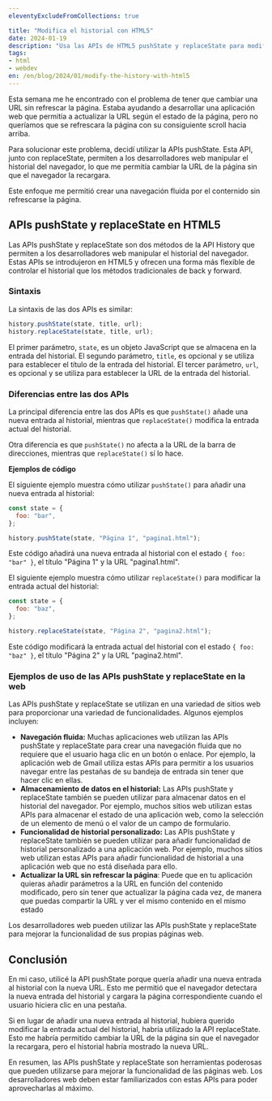 ```yaml
---
eleventyExcludeFromCollections: true

title: "Modifica el historial con HTML5"
date: 2024-01-19
description: "Usa las APIs de HTML5 pushState y replaceState para modificar el historial en  tu web"
tags:
- html
- webdev
en: /en/blog/2024/01/modify-the-history-with-html5
---
```


Esta semana me he encontrado con el problema de tener que cambiar una URL sin refrescar la página. Estaba ayudando a desarrollar una aplicación web que permitía a actualizar la URL según el estado de la página, pero no queríamos que se refrescara la página con su consiguiente scroll hacia arriba.

Para solucionar este problema, decidí utilizar la APIs pushState. Esta API, junto con replaceState, permiten a los desarrolladores web manipular el historial del navegador, lo que me permitía cambiar la URL de la página sin que el navegador la recargara.

Este enfoque me permitió crear una navegación fluida por el conternido sin refrescarse la página.

## APIs pushState y replaceState en HTML5

Las APIs pushState y replaceState son dos métodos de la API History que permiten a los desarrolladores web manipular el historial del navegador. Estas APIs se introdujeron en HTML5 y ofrecen una forma más flexible de controlar el historial que los métodos tradicionales de back y forward.

### Sintaxis

La sintaxis de las dos APIs es similar:

```javascript
history.pushState(state, title, url);
history.replaceState(state, title, url);
```

El primer parámetro, `state`, es un objeto JavaScript que se almacena en la entrada del historial. El segundo parámetro, `title`, es opcional y se utiliza para establecer el título de la entrada del historial. El tercer parámetro, `url`, es opcional y se utiliza para establecer la URL de la entrada del historial.

### Diferencias entre las dos APIs

La principal diferencia entre las dos APIs es que `pushState()` añade una nueva entrada al historial, mientras que `replaceState()` modifica la entrada actual del historial.

Otra diferencia es que `pushState()` no afecta a la URL de la barra de direcciones, mientras que `replaceState()` sí lo hace.

**Ejemplos de código**

El siguiente ejemplo muestra cómo utilizar `pushState()` para añadir una nueva entrada al historial:

```javascript
const state = {
  foo: "bar",
};

history.pushState(state, "Página 1", "pagina1.html");
```

Este código añadirá una nueva entrada al historial con el estado `{ foo: "bar" }`, el título "Página 1" y la URL "pagina1.html".

El siguiente ejemplo muestra cómo utilizar `replaceState()` para modificar la entrada actual del historial:

```javascript
const state = {
  foo: "baz",
};

history.replaceState(state, "Página 2", "pagina2.html");
```

Este código modificará la entrada actual del historial con el estado `{ foo: "baz" }`, el título "Página 2" y la URL "pagina2.html".

### Ejemplos de uso de las APIs pushState y replaceState en la web

Las APIs pushState y replaceState se utilizan en una variedad de sitios web para proporcionar una variedad de funcionalidades. Algunos ejemplos incluyen:

- **Navegación fluida:** Muchas aplicaciones web utilizan las APIs pushState y replaceState para crear una navegación fluida que no requiere que el usuario haga clic en un botón o enlace. Por ejemplo, la aplicación web de Gmail utiliza estas APIs para permitir a los usuarios navegar entre las pestañas de su bandeja de entrada sin tener que hacer clic en ellas.
- **Almacenamiento de datos en el historial:** Las APIs pushState y replaceState también se pueden utilizar para almacenar datos en el historial del navegador. Por ejemplo, muchos sitios web utilizan estas APIs para almacenar el estado de una aplicación web, como la selección de un elemento de menú o el valor de un campo de formulario.
- **Funcionalidad de historial personalizado:** Las APIs pushState y replaceState también se pueden utilizar para añadir funcionalidad de historial personalizado a una aplicación web. Por ejemplo, muchos sitios web utilizan estas APIs para añadir funcionalidad de historial a una aplicación web que no está diseñada para ello.
- **Actualizar la URL sin refrescar la página**: Puede que en tu aplicación quieras añadir parámetros a la URL en función del contenido modificado, pero sin tener que actualizar la página cada vez, de manera que puedas compartir la URL y ver el mismo contenido en el mismo estado

Los desarrolladores web pueden utilizar las APIs pushState y replaceState para mejorar la funcionalidad de sus propias páginas web.

## Conclusión

En mi caso, utilicé la API pushState porque quería añadir una nueva entrada al historial con la nueva URL. Esto me permitió que el navegador detectara la nueva entrada del historial y cargara la página correspondiente cuando el usuario hiciera clic en una pestaña.

Si en lugar de añadir una nueva entrada al historial, hubiera querido modificar la entrada actual del historial, habría utilizado la API replaceState. Esto me habría permitido cambiar la URL de la página sin que el navegador la recargara, pero el historial habría mostrado la nueva URL.

En resumen, las APIs pushState y replaceState son herramientas poderosas que pueden utilizarse para mejorar la funcionalidad de las páginas web. Los desarrolladores web deben estar familiarizados con estas APIs para poder aprovecharlas al máximo.
